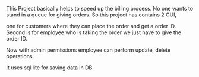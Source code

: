 This Project basically helps to speed up the billing process. No one wants to stand in a queue for giving orders. 
So this project has contains 2 GUI, 

one for customers where they can place the order and get a order ID.
Second is for employee who is taking the order we just have to give the order ID. 

Now with admin permissions employee can perform update, delete operations. 

It uses sql lite for saving data in DB.
